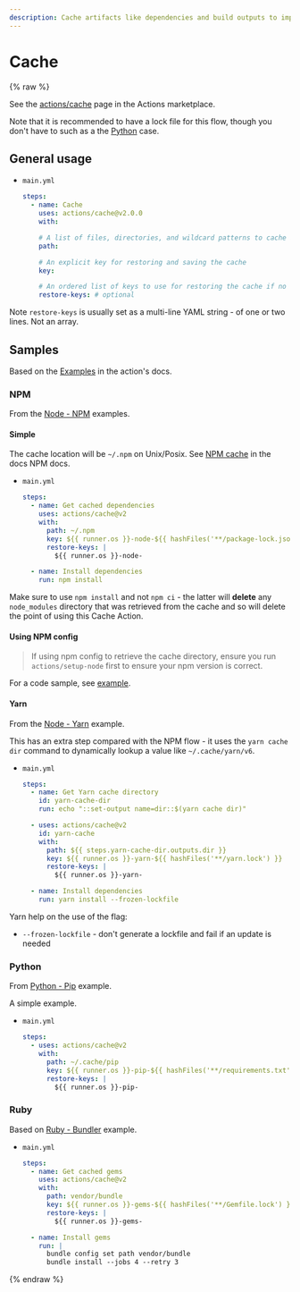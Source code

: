 ```yaml
---
description: Cache artifacts like dependencies and build outputs to improve workflow execution time
---
```

# Cache

{% raw %}

See the [actions/cache](https://github.com/marketplace/actions/cache) page in the Actions marketplace.

Note that it is recommended to have a lock file for this flow, though you don't have to such as a the [Python](#python) case.


## General usage

- `main.yml`
    ```yaml
    steps:
      - name: Cache
        uses: actions/cache@v2.0.0
        with:

        # A list of files, directories, and wildcard patterns to cache and restore
        path:

        # An explicit key for restoring and saving the cache
        key:

        # An ordered list of keys to use for restoring the cache if no cache hit occurred for key
        restore-keys: # optional
    ```

Note `restore-keys` is usually set as a multi-line YAML string - of one or two lines. Not an array.

## Samples

Based on the [Examples](https://github.com/actions/cache/blob/master/examples.md) in the action's docs.

### NPM

From the [Node - NPM](https://github.com/actions/cache/blob/master/examples.md#node---npm) examples.

#### Simple

The cache location will be `~/.npm` on Unix/Posix. See [NPM cache](https://docs.npmjs.com/cli/cache#cache) in the docs NPM docs.

- `main.yml`
    ```yaml
    steps:
      - name: Get cached dependencies
        uses: actions/cache@v2
        with:
          path: ~/.npm
          key: ${{ runner.os }}-node-${{ hashFiles('**/package-lock.json') }}
          restore-keys: |
            ${{ runner.os }}-node-

      - name: Install dependencies
        run: npm install
    ```

Make sure to use `npm install` and not `npm ci` - the latter will **delete** any `node_modules` directory that was retrieved from the cache and so will delete the point of using this Cache Action.

#### Using NPM config

> If using npm config to retrieve the cache directory, ensure you run `actions/setup-node` first to ensure your npm version is correct.

For a code sample, see [example](https://github.com/actions/cache/blob/master/examples.md#using-multiple-systems-and-npm-config).

#### Yarn

From the [Node - Yarn](https://github.com/actions/cache/blob/master/examples.md#node---yarn) example.

This has an extra step compared with the NPM flow - it uses the `yarn cache dir` command to dynamically lookup a value like `~/.cache/yarn/v6`.

- `main.yml`
    ```yaml
    steps:
      - name: Get Yarn cache directory
        id: yarn-cache-dir
        run: echo "::set-output name=dir::$(yarn cache dir)"

      - uses: actions/cache@v2
        id: yarn-cache
        with:
          path: ${{ steps.yarn-cache-dir.outputs.dir }}
          key: ${{ runner.os }}-yarn-${{ hashFiles('**/yarn.lock') }}
          restore-keys: |
            ${{ runner.os }}-yarn-

      - name: Install dependencies
        run: yarn install --frozen-lockfile
    ```

Yarn help on the use of the flag:

- `--frozen-lockfile` - don't generate a lockfile and fail if an update is needed

### Python

From [Python - Pip](https://github.com/actions/cache/blob/master/examples.md#python---pip) example.

A simple example.

- `main.yml`
    ```yaml
    steps:
      - uses: actions/cache@v2
        with:
          path: ~/.cache/pip
          key: ${{ runner.os }}-pip-${{ hashFiles('**/requirements.txt') }}
          restore-keys: |
            ${{ runner.os }}-pip-
    ```

### Ruby

Based on [Ruby - Bundler](https://github.com/actions/cache/blob/master/examples.md#ruby---bundler) example.

- `main.yml`
    ```yaml
    steps:
      - name: Get cached gems
        uses: actions/cache@v2
        with:
          path: vendor/bundle
          key: ${{ runner.os }}-gems-${{ hashFiles('**/Gemfile.lock') }}
          restore-keys: |
            ${{ runner.os }}-gems-

      - name: Install gems
        run: |
          bundle config set path vendor/bundle
          bundle install --jobs 4 --retry 3
    ```

{% endraw %}
